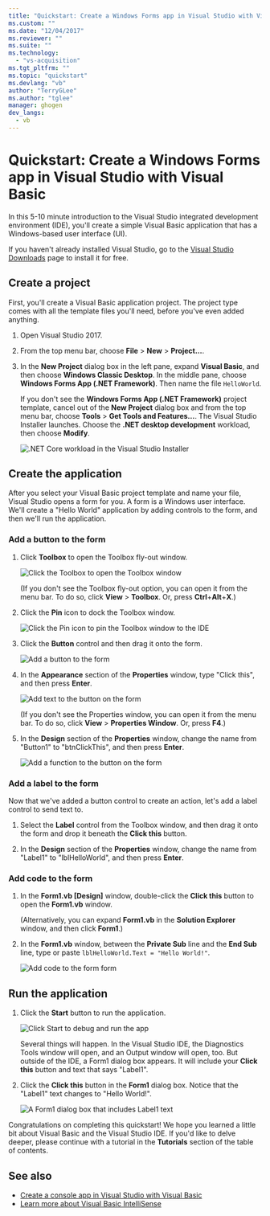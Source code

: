 ```yaml
---
title: "Quickstart: Create a Windows Forms app in Visual Studio with Visual Basic | Microsoft Docs"
ms.custom: ""
ms.date: "12/04/2017"
ms.reviewer: ""
ms.suite: ""
ms.technology:
  - "vs-acquisition"
ms.tgt_pltfrm: ""
ms.topic: "quickstart"
ms.devlang: "vb"
author: "TerryGLee"
ms.author: "tglee"
manager: ghogen
dev_langs:
  - vb
---
```

# Quickstart: Create a Windows Forms app in Visual Studio with Visual Basic
In this 5-10 minute introduction to the Visual Studio integrated development environment (IDE), you'll create a simple Visual Basic application that has a Windows-based user interface (UI).

If you haven't already installed Visual Studio, go to the [Visual Studio Downloads](https://aka.ms/vsdownload?utm_source=mscom&utm_campaign=msdocs) page to install it for free.

## Create a project
First, you'll create a Visual Basic application project. The project type comes with all the template files you'll need, before you've even added anything.  

1. Open Visual Studio 2017.  

2. From the top menu bar, choose **File** > **New** > **Project...**.  

3. In the **New Project** dialog box in the left pane, expand **Visual Basic**, and then choose **Windows Classic Desktop**. In the middle pane, choose **Windows Forms App (.NET Framework)**. Then name the file `HelloWorld`.  

     If you don't see the **Windows Forms App (.NET Framework)** project template, cancel out of the **New Project** dialog box and from the top menu bar, choose **Tools** > **Get Tools and Features...**. The Visual Studio Installer launches. Choose the **.NET desktop development** workload, then choose **Modify**.  

     ![.NET Core workload in the Visual Studio Installer](../ide/media/install-dot-net-desktop-env.png)  

## Create the application
After you select your Visual Basic project template and name your file, Visual Studio opens a form for you. A form is a Windows user interface. We'll create a "Hello World" application by adding controls to the form, and then we'll run the application.   

### Add a button to the form  

1. Click **Toolbox** to open the Toolbox fly-out window.

     ![Click the Toolbox to open the Toolbox window](../ide/media/vb-toolbox-toolwindow.png)  

     (If you don't see the Toolbox fly-out option, you can open it from the menu bar. To do so, click **View** > **Toolbox**. Or, press **Ctrl**+**Alt**+**X**.)

2. Click the **Pin** icon to dock the Toolbox window.

     ![Click the Pin icon to pin the Toolbox window to the IDE](../ide/media/vb-pin-the-toolbox-window.png)  
3. Click the **Button** control and then drag it onto the form.

     ![Add a button to the form](../ide/media/vb-add-a-button-to-form1.png)

4. In the **Appearance** section of the **Properties** window, type "Click this", and then press **Enter**.

     ![Add text to the button on the form](../ide/media/vb-button-control-text.png)  

     (If you don't see the Properties window, you can open it from the menu bar. To do so, click **View** > **Properties Window**. Or, press **F4**.)

5. In the **Design** section of the **Properties** window, change the name from "Button1" to "btnClickThis", and then press **Enter**.

     ![Add a function to the button on the form](../ide/media/vb-button-control-function.png)

### Add a label to the form
Now that we've added a button control to create an action, let's add a label control to send text to.

1. Select the **Label** control from the Toolbox window, and then drag it onto the form and drop it beneath the **Click this** button.

2. In the **Design** section of the **Properties** window, change the name from "Label1" to "lblHelloWorld", and then press **Enter**.

### Add code to the form

1. In the **Form1.vb &#91;Design&#93;** window, double-click the **Click this** button to open the **Form1.vb** window.

      (Alternatively, you can expand **Form1.vb** in the **Solution Explorer** window, and then click **Form1**.)

2. In the **Form1.vb** window, between the **Private Sub** line and the **End Sub** line, type or paste  `lblHelloWorld.Text = "Hello World!"`.

     ![Add code to the form form](../ide/media/vb-add-code-to-the-form.png)

## Run the application
1. Click the **Start** button to run the application.

     ![Click Start to debug and run the app](../ide/media/vb-click-start-hello-world.png)

   Several things will happen. In the Visual Studio IDE, the Diagnostics Tools window will open, and an Output window will open, too. But outside of the IDE, a Form1 dialog box appears. It will include your **Click this** button and text that says "Label1".

2. Click the **Click this** button in the **Form1** dialog box. Notice that the "Label1" text changes to "Hello World!".

    ![A Form1 dialog box that includes Label1 text ](../ide/media/vb-form1-dialog-hello-world.png)

Congratulations on completing this quickstart! We hope you learned a little bit about Visual Basic and the Visual Studio IDE. If you'd like to delve deeper, please continue with a tutorial in the **Tutorials** section of the table of contents.  

## See also   
* [Create a console app in Visual Studio with Visual Basic](quickstart-visual-basic-console.md)
* [Learn more about Visual Basic IntelliSense](visual-basic-specific-intellisense.md)  
